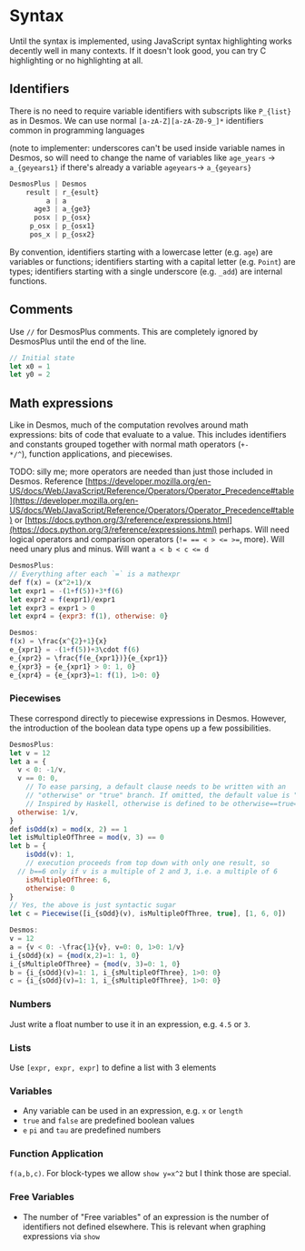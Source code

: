 # Syntax

Until the syntax is implemented, using JavaScript syntax highlighting works decently well in many contexts. If it doesn't look good, you can try C highlighting or no highlighting at all.

## Identifiers

There is no need to require variable identifiers with subscripts like `P_{list}` as in Desmos. We can use normal `[a-zA-Z][a-zA-Z0-9_]*` identifiers common in programming languages

(note to implementer: underscores can't be used inside variable names in Desmos, so will need to change the name of variables like `age_years` → `a_{geyears1}` if there's already a variable `ageyears`→ `a_{geyears}`

```js
DesmosPlus | Desmos
    result | r_{esult}
         a | a
      age3 | a_{ge3}
      posx | p_{osx}
     p_osx | p_{osx1}
     pos_x | p_{osx2}
```

By convention, identifiers starting with a lowercase letter (e.g. `age`) are variables or functions; identifiers starting with a capital letter (e.g. `Point`) are types; identifiers starting with a single underscore (e.g. `_add`) are internal functions.

## Comments

Use `//` for DesmosPlus comments. This are completely ignored by DesmosPlus until the end of the line.

```js
// Initial state
let x0 = 1
let y0 = 2
```

## Math expressions

Like in Desmos, much of the computation revolves around math expressions: bits of code that evaluate to a value. This includes identifiers and constants grouped together with normal math operators (`+-*/^`), function applications, and piecewises.

TODO: silly me; more operators are needed than just those included in Desmos. Reference [https://developer.mozilla.org/en-US/docs/Web/JavaScript/Reference/Operators/Operator_Precedence#table](https://developer.mozilla.org/en-US/docs/Web/JavaScript/Reference/Operators/Operator_Precedence#table) or [https://docs.python.org/3/reference/expressions.html](https://docs.python.org/3/reference/expressions.html) perhaps. Will need logical operators and comparison operators (`!= == < > <= >=`, more). Will need unary plus and minus. Will want `a < b < c <= d`

```js
DesmosPlus:
// Everything after each `=` is a mathexpr
def f(x) = (x^2+1)/x
let expr1 = -(1+f(5))+3*f(6)
let expr2 = f(expr1)/expr1
let expr3 = expr1 > 0
let expr4 = {expr3: f(1), otherwise: 0}

Desmos:
f(x) = \frac{x^{2}+1}{x}
e_{xpr1} = -(1+f(5))+3\cdot f(6)
e_{xpr2} = \frac{f(e_{xpr1})}{e_{xpr1}}
e_{xpr3} = {e_{xpr1} > 0: 1, 0}
e_{xpr4} = {e_{xpr3}=1: f(1), 1>0: 0}
```

### Piecewises

These correspond directly to piecewise expressions in Desmos. However, the introduction of the boolean data type opens up a few possibilities.

```js
DesmosPlus:
let v = 12
let a = {
  v < 0: -1/v,
  v == 0: 0,
	// To ease parsing, a default clause needs to be written with an
	// "otherwise" or "true" branch. If omitted, the default value is "undefined"
	// Inspired by Haskell, otherwise is defined to be otherwise==true==(1>0)
  otherwise: 1/v,
}
def isOdd(x) = mod(x, 2) == 1
let isMultipleOfThree = mod(v, 3) == 0
let b = {
	isOdd(v): 1,
	// execution proceeds from top down with only one result, so
  // b==6 only if v is a multiple of 2 and 3, i.e. a multiple of 6
	isMultipleOfThree: 6,
	otherwise: 0
}
// Yes, the above is just syntactic sugar
let c = Piecewise([i_{sOdd}(v), isMultipleOfThree, true], [1, 6, 0])

Desmos:
v = 12
a = {v < 0: -\frac{1}{v}, v=0: 0, 1>0: 1/v}
i_{sOdd}(x) = {mod(x,2)=1: 1, 0}
i_{sMultipleOfThree} = {mod(v, 3)=0: 1, 0}
b = {i_{sOdd}(v)=1: 1, i_{sMultipleOfThree}, 1>0: 0}
c = {i_{sOdd}(v)=1: 1, i_{sMultipleOfThree}, 1>0: 0}
```

### Numbers

Just write a float number to use it in an expression, e.g. `4.5` or `3`.

### Lists

Use `[expr, expr, expr]` to define a list with 3 elements

### Variables

- Any variable can be used in an expression, e.g. `x` or `length`
- `true` and `false` are predefined boolean values
- `e` `pi` and `tau` are predefined numbers

### Function Application

`f(a,b,c)`. For block-types we allow `show y=x^2` but I think those are special.

### Free Variables

- The number of "Free variables" of an expression is the number of identifiers not defined elsewhere. This is relevant when graphing expressions via `show`

